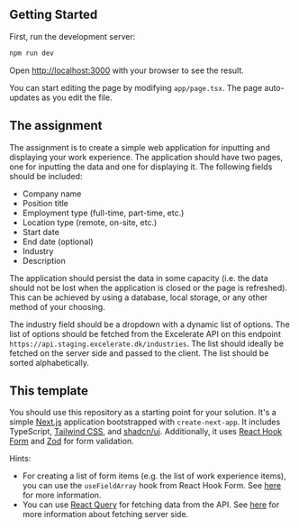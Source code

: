 ## Getting Started

First, run the development server:

```bash
npm run dev
```

Open [http://localhost:3000](http://localhost:3000) with your browser to see the result.

You can start editing the page by modifying `app/page.tsx`. The page auto-updates as you edit the file.

## The assignment

The assignment is to create a simple web application for inputting and displaying your work experience. The application should have two pages, one for inputting the data and one for displaying it. The following fields should be included:

- Company name
- Position title
- Employment type (full-time, part-time, etc.)
- Location type (remote, on-site, etc.)
- Start date
- End date (optional)
- Industry
- Description

The application should persist the data in some capacity (i.e. the data should not be lost when the application is closed or the page is refreshed). This can be achieved by using a database, local storage, or any other method of your choosing.

The industry field should be a dropdown with a dynamic list of options. The list of options should be fetched from the Excelerate API on this endpoint `https://api.staging.excelerate.dk/industries`. The list should ideally be fetched on the server side and passed to the client. The list should be sorted alphabetically.

## This template

You should use this repository as a starting point for your solution. It's a simple [Next.js](https://nextjs.org/docs/getting-started) application bootstrapped with `create-next-app`. It includes TypeScript, [Tailwind CSS](https://tailwindcss.com/docs), and [shadcn/ui](https://ui.shadcn.com/). Additionally, it uses [React Hook Form](https://react-hook-form.com/) and [Zod](https://zod.dev/) for form validation. 

Hints:
- For creating a list of form items (e.g. the list of work experience items), you can use the `useFieldArray` hook from React Hook Form. See [here](https://react-hook-form.com/api/usefieldarray) for more information.
- You can use [React Query](https://tanstack.com/query/latest/) for fetching data from the API. See [here](https://tanstack.com/query/v4/docs/react/guides/ssr#using-nextjs) for more information about fetching server side.